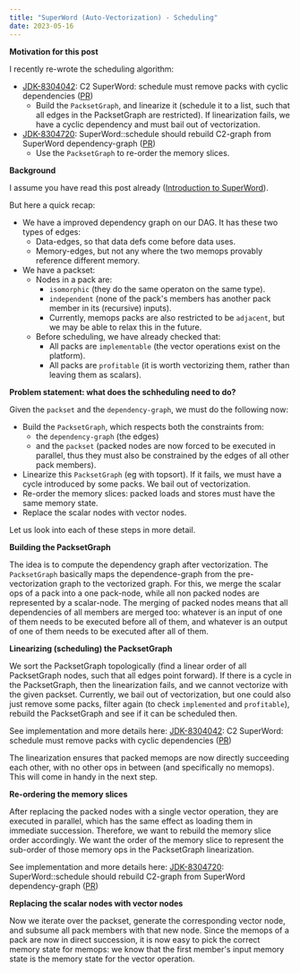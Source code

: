 ```yaml
---
title: "SuperWord (Auto-Vectorization) - Scheduling"
date: 2023-05-16
---
```


**Motivation for this post**

I recently re-wrote the scheduling algorithm:
- [JDK-8304042](https://bugs.openjdk.org/browse/JDK-8304042): C2 SuperWord: schedule must remove packs with cyclic dependencies ([PR](https://github.com/openjdk/jdk/pull/13078))
  - Build the `PacksetGraph`, and linearize it (schedule it to a list, such that all edges in the PacksetGraph are restricted). If linearization fails, we have a cyclic dependency and must bail out of vectorization.
- [JDK-8304720](https://bugs.openjdk.org/browse/JDK-8304720): SuperWord::schedule should rebuild C2-graph from SuperWord dependency-graph ([PR](https://github.com/openjdk/jdk/pull/13354))
  - Use the `PacksetGraph` to re-order the memory slices.

**Background**

I assume you have read this post already ([Introduction to SuperWord](https://eme64.github.io/blog/2023/02/23/SuperWord-Introduction.html)).

But here a quick recap:
- We have a improved dependency graph on our DAG. It has these two types of edges:
  - Data-edges, so that data defs come before data uses.
  - Memory-edges, but not any where the two memops provably reference different memory.
- We have a packset:
  - Nodes in a pack are:
    - `isomorphic` (they do the same operaton on the same type).
    - `independent` (none of the pack's members has another pack member in its (recursive) inputs).
    - Currently, memops packs are also restricted to be `adjacent`, but we may be able to relax this in the future.
  - Before scheduling, we have already checked that:
    - All packs are `implementable` (the vector operations exist on the platform).
    - All packs are `profitable` (it is worth vectorizing them, rather than leaving them as scalars).

**Problem statement: what does the schheduling need to do?**

Given the `packset` and the `dependency-graph`, we must do the following now:
- Build the `PacksetGraph`, which respects both the constraints from:
  - the `dependency-graph` (the edges)
  - and the `packset` (packed nodes are now forced to be executed in parallel, thus they must also be constrained by the edges of all other pack members).
- Linearize this `PacksetGraph` (eg with topsort). If it fails, we must have a cycle introduced by some packs. We bail out of vectorization.
- Re-order the memory slices: packed loads and stores must have the same memory state.
- Replace the scalar nodes with vector nodes.

Let us look into each of these steps in more detail.

**Building the PacksetGraph**

The idea is to compute the dependency graph after vectorization.
The `PacksetGraph` basically maps the dependence-graph from the pre-vectorization graph to the vectorized graph.
For this, we merge the scalar ops of a pack into a one pack-node, while all non packed nodes are represented by a scalar-node.
The merging of packed nodes means that all dependencies of all members are merged too: whatever is an input of one of them
needs to be executed before all of them, and whatever is an output of one of them needs to be executed after all of them.

**Linearizing (scheduling) the PacksetGraph**

We sort the PacksetGraph topologically (find a linear order of all PacksetGraph nodes, such that all edges point forward).
If there is a cycle in the PacksetGraph, then the linearization fails, and we cannot vectorize with the given packset.
Currently, we bail out of vectorization, but one could also just remove some packs, filter again (to check `implemented` and `profitable`),
rebuild the PacksetGraph and see if it can be scheduled then.

See implementation and more details here:
[JDK-8304042](https://bugs.openjdk.org/browse/JDK-8304042): C2 SuperWord: schedule must remove packs with cyclic dependencies ([PR](https://github.com/openjdk/jdk/pull/13078))

The linearization ensures that packed memops are now directly succeeding each other, with no other ops in between (and specifically no memops).
This will come in handy in the next step.

**Re-ordering the memory slices**

After replacing the packed nodes with a single vector operation, they are executed in parallel, which has the same effect
as loading them in immediate succession.
Therefore, we want to rebuild the memory slice order accordingly.
We want the order of the memory slice to represent the sub-order of those memory ops in the PacksetGraph linearization.

See implementation and more details here:
[JDK-8304720](https://bugs.openjdk.org/browse/JDK-8304720): SuperWord::schedule should rebuild C2-graph from SuperWord dependency-graph ([PR](https://github.com/openjdk/jdk/pull/13354))

**Replacing the scalar nodes with vector nodes**

Now we iterate over the packset, generate the corresponding vector node, and subsume all pack members with that new node.
Since the memops of a pack are now in direct succession, it is now easy to pick the correct memory state for memops:
we know that the first member's input memory state is the memory state for the vector operation.
